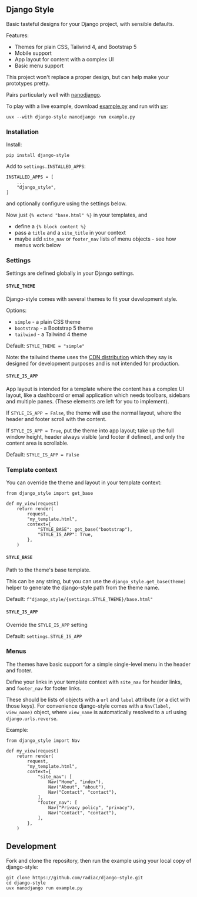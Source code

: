 ## Django Style

Basic tasteful designs for your Django project, with sensible defaults.

Features:

* Themes for plain CSS, Tailwind 4, and Bootstrap 5
* Mobile support
* App layout for content with a complex UI
* Basic menu support

This project won't replace a proper design, but can help make your prototypes pretty.

Pairs particularly well with [nanodjango](https://github.com/radiac/nanodjango/).

To play with a live example, download
[example.py](https://raw.githubusercontent.com/radiac/django-style/refs/heads/main/example.py)
and run with [uv](https://docs.astral.sh/uv/getting-started/installation/):

```
uvx --with django-style nanodjango run example.py
```

### Installation

Install:

```
pip install django-style
```

Add to `settings.INSTALLED_APPS`:

```
INSTALLED_APPS = [
    ...
    "django_style",
]
```

and optionally configure using the settings below.

Now just `{% extend "base.html" %}` in your templates, and

* define a `{% block content %}`
* pass a `title` and a `site_title` in your context
* maybe add `site_nav` or `footer_nav` lists of menu objects - see how menus work below


### Settings

Settings are defined globally in your Django settings.


#### `STYLE_THEME`

Django-style comes with several themes to fit your development style.

Options:

* `simple` - a plain CSS theme
* `bootstrap` - a Bootstrap 5 theme
* `tailwind` - a Tailwind 4 theme

Default: `STYLE_THEME = "simple"`

Note: the tailwind theme uses the
[CDN distribution](https://tailwindcss.com/docs/installation/play-cdn)
which they say is designed for development purposes and is not intended for production.


#### `STYLE_IS_APP`

App layout is intended for a template where the content has a complex UI layout, like a
dashboard or email application which needs toolbars, sidebars and multiple panes. (These
elements are left for you to implement).

If `STYLE_IS_APP = False`, the theme will use the normal layout, where the header and
footer scroll with the content.

If `STYLE_IS_APP = True`, put the theme into app layout; take up the full window height,
header always visible (and footer if defined), and only the content area is scrollable.

Default: `STYLE_IS_APP = False`


### Template context

You can override the theme and layout in your template context:

```
from django_style import get_base

def my_view(request)
    return render(
        request,
        "my_template.html",
        context={
            "STYLE_BASE": get_base("bootstrap"),
            "STYLE_IS_APP": True,
        },
    )
```

#### `STYLE_BASE`

Path to the theme's base template.

This can be any string, but you can use the ``django_style.get_base(theme)`` helper to
generate the django-style path from the theme name.

Default: `f"django_style/{settings.STYLE_THEME}/base.html"`


#### `STYLE_IS_APP`

Override the `STYLE_IS_APP` setting

Default: `settings.STYLE_IS_APP`


### Menus

The themes have basic support for a simple single-level menu in the header and footer.

Define your links in your template context with `site_nav` for header links, and
`footer_nav` for footer links.

These should be lists of objects with a `url` and `label` attribute (or a dict with
those keys). For convenience django-style comes with a `Nav(label, view_name)` object,
where `view_name` is automatically resolved to a url using `django.urls.reverse`.

Example:

```
from django_style import Nav

def my_view(request)
    return render(
        request,
        "my_template.html",
        context={
            "site_nav": [
                Nav("Home", "index"),
                Nav("About", "about"),
                Nav("Contact", "contact"),
            ],
            "footer_nav": [
                Nav("Privacy policy", "privacy"),
                Nav("Contact", "contact"),
            ],
        },
    )
```


## Development

Fork and clone the repository, then run the example using your local copy of django-style:

```
git clone https://github.com/radiac/django-style.git
cd django-style
uvx nanodjango run example.py
```
